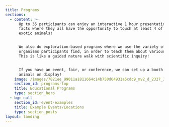 ```yaml
---
title: Programs
sections:
  - content: >-
      Up to 35 participants can enjoy an interactive 1 hour presentation of fun
      facts where they all have the opportunity to touch at least 4 of our
      exotic animals!


      We also do exploration-based programs where we use the variety of
      organisms participants find, in order to teach them about various topics.
      This is like a guided nature walk with scientific inquiry!


      If you have an event, fair, or conference, we can set up a booth with live
      animals on display!
    image: /images/7821ee_99011a1811664c14b750d64931a5cdc9_mv2_d_2327_3102_s_2.webp
    section_id: programs-top
    title: Educational Programs
    type: section_hero
  - bg: null
    section_id: event-examples
    title: Example Events/Locations
    type: section_posts
layout: landing
---
```


